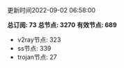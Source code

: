更新时间2022-09-02 06:58:00

**总订阅: 73**
**总节点: 3270**
**有效节点: 689**
- v2ray节点: 323
- ss节点: 339
- trojan节点: 27
